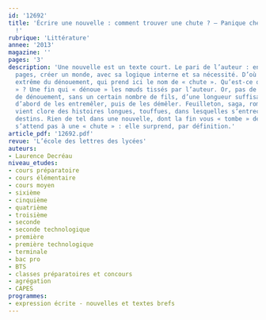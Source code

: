 ```yaml
---
id: '12692'
title: 'Écrire une nouvelle : comment trouver une chute ? – Panique chez les taxons
  !'
rubrique: 'Littérature'
annee: '2013'
magazine: ''
pages: '3'
description: 'Une nouvelle est un texte court. Le pari de l’auteur : en quelques
  pages, créer un monde, avec sa logique interne et sa nécessité. D’où l’importance
  extrême du dénouement, qui prend ici le nom de « chute ». Qu’est-ce qu’un « dénouement
  » ? Une fin qui « dénoue » les nœuds tissés par l’auteur. Or, pas de nœud, ni donc
  de dénouement, sans un certain nombre de fils, d’une longueur suffisante pour permettre
  d’abord de les entremêler, puis de les démêler. Feuilleton, saga, roman… Le dénouement
  vient clore des histoires longues, touffues, dans lesquelles s’entrecroisent des
  destins. Rien de tel dans une nouvelle, dont la fin vous « tombe » dessus. On ne
  s’attend pas à une « chute » : elle surprend, par définition.'
article_pdf: '12692.pdf'
revue: 'L’école des lettres des lycées'
auteurs:
- Laurence Decréau
niveau_etudes:
- cours préparatoire
- cours élémentaire
- cours moyen
- sixième
- cinquième
- quatrième
- troisième
- seconde
- seconde technologique
- première
- première technologique
- terminale
- bac pro
- BTS
- classes préparatoires et concours
- agrégation
- CAPES
programmes:
- expression écrite - nouvelles et textes brefs
---
```

